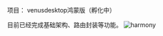 项目： venusdesktop鸿蒙版（孵化中）

目前已经完成基础架构、路由封装等功能。
![harmony](https://github.com/user-attachments/assets/4de784f7-1f66-455f-9d4e-c50e4ec0e834)

